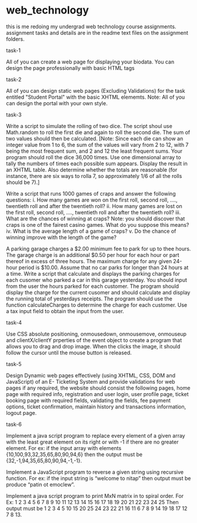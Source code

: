 # web_technology

this is me redoing my undergrad web technology course assignments. assignment tasks and details are in the readme text files on the assignment folders.

task-1

All of you can create a web page for displaying your biodata. You can design the page professionally with basic HTML tags

task-2

All of you can design static web pages (Excluding Validations) for the task entitled "Student Portal" with the basic XHTML elememts. Note: All of you can design the portal with your own style.

task-3

Write a script to simulate the rolling of two dice. The script shoul use Math.random to roll the first die and again to roll the second die. The sum of two values should then be calculated. [Note: Since each die can show an integer value from 1 to 6, the sum of the values will vary from 2 to 12, with 7 being the most frequent sum, and 2 and 12 the least frequent sums. Your program should roll the dice 36,000 times. Use one dimensional array to tally the numbers of times each possible sum appears. Display the result in an XHTML table. Also determine whether the totals are reasonable (for instance, there are six ways to rolla 7, so approximately 1/6 of all the rolls should be 7).]

Write a script that runs 1000 games of craps and answer the following questions: i. How many games are won on the first roll, second roll, ...., twentieth roll and after the twentieth roll? ii. How many games are lost on the first roll, second roll, ...., twentieth roll and after the twentieth roll? iii. What are the chances of winning at craps? Note: you should discover that craps is one of the fairest casino games. What do you suppose this means? iv. What is the average length of a game of craps? v. Do the chance of winning improve with the length of the game?

A parking garage charges a $2.00 minimum fee to park for up to thee hours. The garage charge is an additional $0.50 per hour for each hour or part thereof in excess of three hours. The maximum charge for any given 24-hour period is $10.00. Assume that no car parks for longer than 24 hours at a time. Write a script that calculate and displays the parking charges for each cusomer who parked a car in this garage yesterday. You should input from the user the hours parked for each customer. The program should display the charge for the current cusomer and should calculate and display the running total of yesterdays receipts. The program should use the function calculateCharges to determine the charge for each customer. Use a tax input field to obtain the input from the user.

task-4

Use CSS absolute positioning, onmousedown, onmousemove, onmouseup and clientX/clientY prperties of the event object to create a program that allows you to drag and drop image. When the clicks the image, it should follow the cursor until the mouse button is released.

task-5

Design Dynamic web pages effectively (using XHTML, CSS, DOM and JavaScript) of an E- Ticketing System and provide validations for web pages if any required, the website should consist the following pages, home page with required info, registration and user login, user profile page, ticket booking page with required fields, validating the fields, fee payment options, ticket confirmation, maintain history and transactions information, logout page.

task-6

Implement a java script program to replace every element of a given array with the least great element on its right or with -1 if there are no greater element. For ex: if the input array with elements {10,100,93,32,35,65,80,90,94,6} then the output must be {32,-1,94,35,65,80,90,94,-1,-1}.

Implement a JavaScript program to reverse a given string using recursive function. For ex: if the input string is “welcome to nitap” then output must be produce “patin ot emoclew”.

Implement a java script program to print MxN matrix in to spiral order. For Ex: 1 2 3 4 5 6 7 8 9 10 11 12 13 14 15 16 17 18 19 20 21 22 23 24 25
Then output must be 1 2 3 4 5 10 15 20 25 24 23 22 21 16 11 6 7 8 9 14 19 18 17 12 7 8 13.
